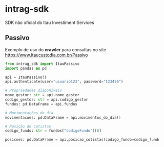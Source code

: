 # intrag-sdk

SDK não oficial do Itau Investiment Services

## Passivo

Exemplo de uso do **crawler** para consultas no site https://www.itaucustodia.com.br/Passivo

```python
from intrag_sdk import ItauPassivo
import pandas as pd

api = ItauPassivo()
api.authenticate(user="usuario123", password="123456")

# Propriedades disponíveis
nome_gestor: str = api.nome_gestor
codigo_gestor: str = api.codigo_gestor
fundos: pd.DataFrame = api.fundos

# Movimentações do dia
movimentacoes: pd.DataFrame = api.movimentos_do_dia()

# Posição de cotistas
codigo_fundo: str = fundos["codigoFundo"][0]

posicoes: pd.DataFrame = api.posicao_cotistas(codigo_fundo=codigo_fundo)
```
